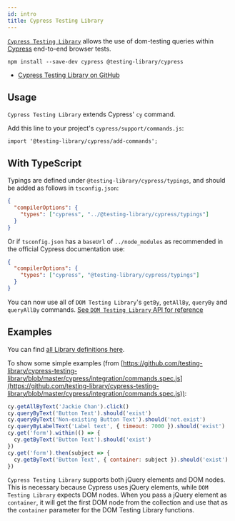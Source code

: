 ```yaml
---
id: intro
title: Cypress Testing Library
---
```


[`Cypress Testing Library`][gh] allows the use of dom-testing queries within
[Cypress](https://cypress.io) end-to-end browser tests.

```
npm install --save-dev cypress @testing-library/cypress
```

- [Cypress Testing Library on GitHub][gh]

## Usage

`Cypress Testing Library` extends Cypress' `cy` command.

Add this line to your project's `cypress/support/commands.js`:

```
import '@testing-library/cypress/add-commands';
```

## With TypeScript

Typings are defined under `@testing-library/cypress/typings`, and should be
added as follows in `tsconfig.json`:

```json
{
  "compilerOptions": {
    "types": ["cypress", "../@testing-library/cypress/typings"]
  }
}
```

Or if `tsconfig.json` has a `baseUrl` of `../node_modules` as recommended in the
official Cypress documentation use:

```json
{
  "compilerOptions": {
    "types": ["cypress", "@testing-library/cypress/typings"]
  }
}
```

You can now use all of `DOM Testing Library`'s `getBy`, `getAllBy`, `queryBy`
and `queryAllBy` commands.
[See `DOM Testing Library` API for reference](dom-testing-library/api-queries.md)

## Examples

You can find
[all Library definitions here](https://github.com/testing-library/cypress-testing-library/blob/master/typings/index.d.ts).

To show some simple examples (from
[https://github.com/testing-library/cypress-testing-library/blob/master/cypress/integration/commands.spec.js](https://github.com/testing-library/cypress-testing-library/blob/master/cypress/integration/commands.spec.js)):

```javascript
cy.getAllByText('Jackie Chan').click()
cy.queryByText('Button Text').should('exist')
cy.queryByText('Non-existing Button Text').should('not.exist')
cy.queryByLabelText('Label text', { timeout: 7000 }).should('exist')
cy.get('form').within(() => {
  cy.getByText('Button Text').should('exist')
})
cy.get('form').then(subject => {
  cy.getByText('Button Text', { container: subject }).should('exist')
})
```

`Cypress Testing Library` supports both jQuery elements and DOM nodes. This is
necessary because Cypress uses jQuery elements, while `DOM Testing Library`
expects DOM nodes. When you pass a jQuery element as `container`, it will get
the first DOM node from the collection and use that as the `container` parameter
for the DOM Testing Library functions.

[gh]: https://github.com/testing-library/cypress-testing-library
